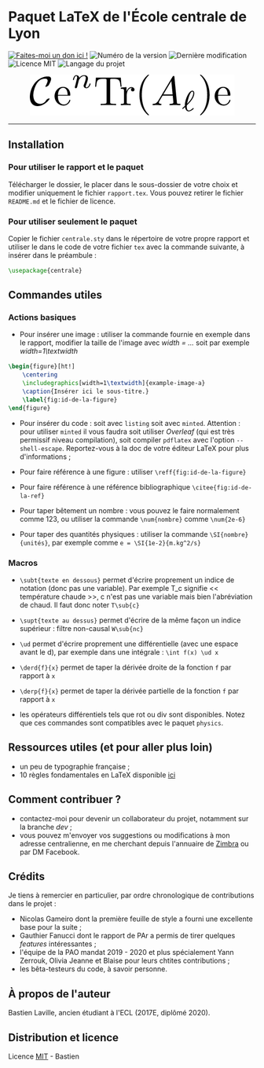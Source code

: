 # Paquet LaTeX de l'École centrale de Lyon

[![Faites-moi un don ici !](https://img.shields.io/badge/donate-paypal-46AFE0.svg)](https://www.paypal.me/bastienlaville)
![Numéro de la version](https://img.shields.io/github/release/XeBasTeX/LaTeX-ECL.svg)
![Dernière modification](https://img.shields.io/github/last-commit/XeBasTeX/LaTeX-ECL.svg)
![Licence MIT](https://img.shields.io/github/license/XeBasTeX/LaTeX-ECL.svg)
![Langage du projet](https://img.shields.io/github/languages/code-size/XeBasTeX/LaTeX-ECL.svg)

<div align="center">
  <img title="Logo du paquet centrale.sty" alt= "Logo du paquet LaTeX centrale.sty" src="eps/centrale_sty_logo.png">
</div>

-----------------

## Installation

### Pour utiliser le rapport et le paquet

Télécharger le dossier, le placer dans le sous-dossier de votre choix et modifier uniquement le fichier ```rapport.tex```. Vous pouvez retirer le fichier ```README.md``` et le fichier de licence.

### Pour utiliser seulement le paquet

Copier le fichier ```centrale.sty``` dans le répertoire de votre propre rapport et utiliser le dans le code de votre fichier ```tex``` avec la commande suivante, à insérer dans le préambule :
```latex
\usepackage{centrale}
```

## Commandes utiles

### Actions basiques

- Pour insérer une image : utiliser la commande fournie en exemple dans le rapport, modifier la taille de l'image avec *width = ...* soit par exemple *width=1\textwidth*
```latex
\begin{figure}[ht!]
    \centering
    \includegraphics[width=1\textwidth]{example-image-a}
    \caption{Insérer ici le sous-titre.}
    \label{fig:id-de-la-figure}
\end{figure}
```

- Pour insérer du code : soit avec ```listing``` soit avec ```minted```. Attention : pour utiliser ```minted``` il vous faudra soit utiliser *Overleaf* (qui est très permissif niveau compilation), soit compiler ```pdflatex``` avec l'option ```--shell-escape```. Reportez-vous à la doc de votre éditeur LaTeX pour plus d'informations ;

- Pour faire référence à une figure : utiliser ```\reff{fig:id-de-la-figure}```

- Pour faire référence à une référence bibliographique ```\citee{fig:id-de-la-ref}```

- Pour taper bêtement un nombre : vous pouvez le faire normalement comme 123, ou utiliser la commande ```\num{nombre}``` comme ```\num{2e-6}```

- Pour taper des quantités physiques : utiliser la commande ```\SI{nombre}{unités}```, par exemple comme ```e = \SI{1e-2}{m.kg^2/s}```

### Macros

- ```\subt{texte en dessous}``` permet d'écrire proprement un indice de notation (donc pas une variable). Par exemple T_c signifie << température chaude >>, c n'est pas une variable mais bien l'abréviation de chaud. Il faut donc noter ```T\sub{c}```

- ```\supt{texte au dessus}``` permet d'écrire de la même façon un indice supérieur : filtre non-causal ```W\sub{nc}```

- ```\ud``` permet d'écrire proprement une différentielle (avec une espace avant le d), par exemple dans une intégrale : ```\int f(x) \ud x```

- ```\derd{f}{x}``` permet de taper la dérivée droite de la fonction ```f``` par rapport à ```x```

- ```\derp{f}{x}``` permet de taper la dérivée partielle de la fonction ```f``` par rapport à ```x```

- les opérateurs différentiels tels que rot ou div sont disponibles. Notez que ces commandes sont compatibles avec le paquet ```physics```.

## Ressources utiles (et pour aller plus loin)

- un peu de typographie française ;
- 10 règles fondamentales en LaTeX disponible [ici](https://faculty.math.illinois.edu/~hildebr/tex/tips-topten.html)

## Comment contribuer ?

- contactez-moi pour devenir un collaborateur du projet, notamment sur la branche *dev* ;
- vous pouvez m'envoyer vos suggestions ou modifications à mon adresse centralienne, en me cherchant depuis l'annuaire de [Zimbra](https://messagerie.ec-lyon.fr/zimbra) ou par DM Facebook.

## Crédits

Je tiens à remercier en particulier, par ordre chronologique de contributions dans le projet :
- Nicolas Gameiro dont la première feuille de style a fourni une excellente base pour la suite ;
- Gauthier Fanucci dont le rapport de PAr a permis de tirer quelques *features* intéressantes ;
- l'équipe de la PAO mandat 2019 - 2020 et plus spécialement Yann Zerrouk, Olivia Jeanne et Blaise pour leurs chtites contributions ;
- les bêta-testeurs du code, à savoir personne.

## À propos de l'auteur

Bastien Laville, ancien étudiant à l'ECL (2017E, diplômé 2020).

## Distribution et licence

Licence [MIT](https://choosealicense.com/licenses/mit/) - Bastien
